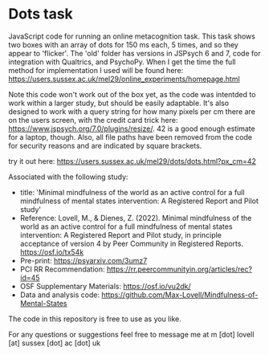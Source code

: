 # Dots task

JavaScript code for running an online metacognition task. This task shows two boxes with an array of dots for 150 ms each, 5 times, and so they appear to 'flicker'. The 'old' folder has versions in JSPsych 6 and 7, code for integration with Qualtrics, and PsychoPy. When I get the time the full method for implementation I used will be found here: https://users.sussex.ac.uk/mel29/online_experiments/homepage.html

Note this code won't work out of the box yet, as the code was intentded to work within a larger study, but should be easily adaptable. It's also designed to work with a query string for how many pixels per cm there are on the users screen, with the credit card trick here: https://www.jspsych.org/7.0/plugins/resize/. 42 is a good enough estimate for a laptop, though. Also, all file paths have been removed from the code for security reasons and are indicated by square brackets.

try it out here: https://users.sussex.ac.uk/mel29/dots/dots.html?px_cm=42

Associated with the following study:
- title: 'Minimal mindfulness of the world as an active control for a full mindfulness of mental states intervention: A Registered Report and Pilot study'
- Reference: Lovell, M., & Dienes, Z. (2022). Minimal mindfulness of the world as an active control for a full mindfulness of mental states intervention: A Registered Report and Pilot study, in principle acceptance of version 4 by Peer Community in Registered Reports. https://osf.io/tx54k
- Pre-print: https://psyarxiv.com/3umz7
- PCI RR Recommendation: https://rr.peercommunityin.org/articles/rec?id=45
- OSF Supplementary Materials: https://osf.io/vu2dk/
- Data and analysis code: https://github.com/Max-Lovell/Mindfulness-of-Mental-States

The code in this repository is free to use as you like.

For any questions or suggestions feel free to message me at m [dot] lovell [at] sussex [dot] ac [dot] uk
